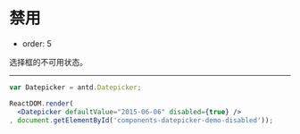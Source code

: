# 禁用

- order: 5

选择框的不可用状态。

---

````jsx
var Datepicker = antd.Datepicker;

ReactDOM.render(
  <Datepicker defaultValue="2015-06-06" disabled={true} />
, document.getElementById('components-datepicker-demo-disabled'));
````
